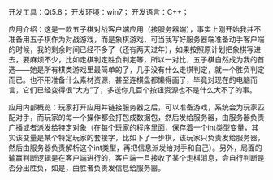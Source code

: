 开发工具：Qt5.8；
开发环境：win7；
开发语言：C++；

应用介绍：这是一款五子棋对战客户端应用（接服务器端），事实上刚开始我并不准备用五子棋作为对战游戏，而是象棋游戏，可当我写好服务器端准备动手客户端的时候，我的剩余时间已经不多了（还有两天过年），如果按照原计划把象棋写进去，要麻烦不少，比如走棋判定胜负判定等，所以一对比，五子棋自然成为我的首选——她是所有棋类游戏里最简单的了，几乎没有什么走棋判定，就一个胜负判定而已。也不用准备什么素材资源，甚至连棋盘都懒得画了，毕竟对现在的电脑而言，它们已经变得很“大方”了，多送你几百个按钮资源也不是什么大不了的事。

应用内部概览：玩家打开应用并链接服务器之后，可以准备游戏，系统会为玩家匹配对手，而玩家的每一个操作都会打包成数据包，然后发给服务器，由服务器负责广播或者派发给特定对象（在每个玩家的程序里面，保存着一个int类型变量，其实该变量是某个特定玩家的套接字，比如下了一步棋，该玩家只负责发给服务器，然后由服务器负责解析这个int类型，再把信息派发给对手和自己）。另外，局面的输赢判断逻辑是在客户端进行的，客户端一旦接收了某个走棋消息，会自行判断是否分出胜负，如是，由胜者负责发信息给服务器。
